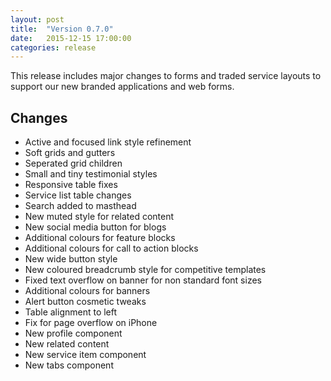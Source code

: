 ```yaml
---
layout: post
title:  "Version 0.7.0"
date:   2015-12-15 17:00:00
categories: release
---
```


This release includes major changes to forms and traded service layouts to support our new branded applications and web forms.

## Changes

* Active and focused link style refinement
* Soft grids and gutters
* Seperated grid children
* Small and tiny testimonial styles
* Responsive table fixes
* Service list table changes
* Search added to masthead
* New muted style for related content
* New social media button for blogs
* Additional colours for feature blocks
* Additional colours for call to action blocks
* New wide button style
* New coloured breadcrumb style for competitive templates
* Fixed text overflow on banner for non standard font sizes
* Additional colours for banners
* Alert button cosmetic tweaks
* Table alignment to left
* Fix for page overflow on iPhone
* New profile component
* New related content 
* New service item component
* New tabs component